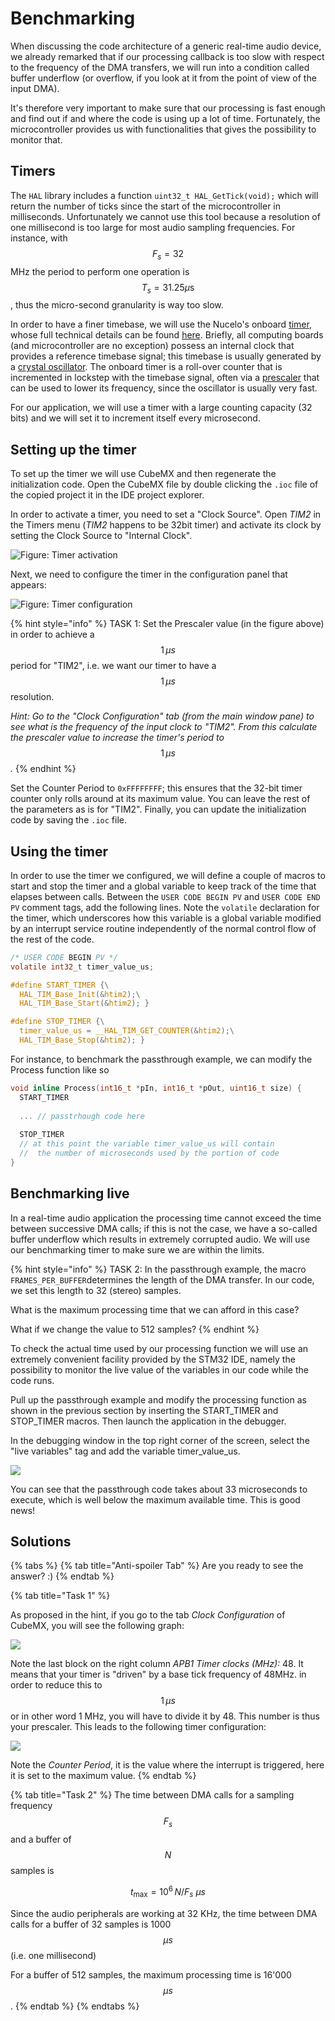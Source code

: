 # Benchmarking

When discussing the code architecture of a generic real-time audio device, we already remarked that if our processing callback is too slow with respect to the frequency of the DMA transfers, we will run into a condition called buffer underflow \(or overflow, if you look at it from the point of view of the input DMA\). 

It's therefore very important to make sure that our processing is fast enough and find out if and where the code is using up a lot of time. Fortunately, the microcontroller provides us with functionalities that gives the possibility to monitor that.

## Timers <a id="benchmarking"></a>

The `HAL` library includes a function `uint32_t HAL_GetTick(void);` which will return the number of ticks since the start of the microcontroller in milliseconds. Unfortunately we cannot use this tool because a resolution of one millisecond is too large for most audio sampling frequencies. For instance, with $$F_s = 32$$MHz the period to perform one operation is$$T_s = 31.25 \mu\textrm{s}$$, thus the micro-second granularity is way too slow.

In order to have a finer timebase, we will use the Nucelo's onboard [timer](https://www.embedded.com/electronics-blogs/beginner-s-corner/4024440/Introduction-to-Counter-Timers), whose full technical details can be found [here](http://www.st.com/content/ccc/resource/technical/document/application_note/group0/91/01/84/3f/7c/67/41/3f/DM00236305/files/DM00236305.pdf/jcr:content/translations/en.DM00236305.pdf). Briefly, all computing boards \(and microcontroller are no exception\) possess an internal clock that provides a reference timebase signal; this timebase is usually generated by a [crystal oscillator](https://en.wikipedia.org/wiki/Crystal_oscillator). The onboard timer is a roll-over counter that is incremented in lockstep with the timebase signal, often via a [prescaler](https://en.wikipedia.org/wiki/Prescaler) that can be used to lower its frequency, since the oscillator is usually very fast.

For our application, we will use a timer with a large counting capacity \(32 bits\) and we will set it to increment itself every microsecond.

## Setting up the timer <a id="timer"></a>

To set up the timer we will use CubeMX and then regenerate the initialization code. Open the CubeMX file by double clicking the `.ioc` file of the copied project it in the IDE project explorer.

In order to activate a timer, you need to set a "Clock Source". Open _TIM2_ in the Timers menu \(_TIM2_ happens to be 32bit timer\) and activate its clock by setting the Clock Source to "Internal Clock". 

![Figure: Timer activation](../.gitbook/assets/screenshot-2019-10-07-at-15.42.23.png)

Next, we need to configure the timer in the configuration panel that appears:

![Figure: Timer configuration](../.gitbook/assets/screenshot-2019-10-07-at-15.43.06.png)

{% hint style="info" %}
TASK 1: Set the Prescaler value \(in the figure above\) in order to achieve a $$1\,\mu s$$ period for "TIM2", i.e. we want our timer to have a$$1\,\mu s$$resolution.

_Hint: Go to the "Clock Configuration" tab \(from the main window pane\) to see what is the frequency of the input clock to "TIM2". From this calculate the prescaler value to increase the timer's period to_ $$1\,\mu s$$_._
{% endhint %}

Set the Counter Period to `0xFFFFFFFF`; this ensures that the 32-bit timer counter only rolls around at its maximum value. You can leave the rest of the parameters as is for "TIM2". Finally, you can update the initialization code by saving the `.ioc` file.

## Using the timer

In order to use the timer we configured, we will define a couple of macros to start and stop the timer and a global variable to keep track of the time that elapses between calls. Between the `USER CODE BEGIN PV` and `USER CODE END PV` comment tags, add the following lines. Note the `volatile` declaration for the timer, which underscores how this variable is a global variable modified by an interrupt service routine independently of the normal control flow of the rest of the code.

```c
/* USER CODE BEGIN PV */
volatile int32_t timer_value_us;

#define START_TIMER {\
  HAL_TIM_Base_Init(&htim2);\
  HAL_TIM_Base_Start(&htim2); }

#define STOP_TIMER {\
  timer_value_us = __HAL_TIM_GET_COUNTER(&htim2);\
  HAL_TIM_Base_Stop(&htim2); }

```

For instance, to benchmark the passthrough example, we can modify the Process function like so

```c
void inline Process(int16_t *pIn, int16_t *pOut, uint16_t size) {
  START_TIMER
  
  ... // passtrhough code here
  
  STOP_TIMER
  // at this point the variable timer_value_us will contain
  //  the number of microseconds used by the portion of code
}

```

## Benchmarking live

In a real-time audio application the processing time cannot exceed the time between successive DMA calls; if this is not the case, we have a so-called buffer underflow which results in extremely corrupted audio. We will use our benchmarking timer to make sure we are within the limits.

{% hint style="info" %}
TASK 2: In the passthrough example, the macro `FRAMES_PER_BUFFER`determines the length of the DMA transfer. In our code, we set this length to 32 \(stereo\) samples. 

What is the maximum processing time that we can afford in this case?

What if we change the value to 512 samples?
{% endhint %}

To check the actual time used by our processing function we will use an extremely convenient facility provided by the STM32 IDE, namely the possibility to monitor the live value of the variables in our code while the code runs. 

Pull up the passthrough example and modify the processing function as shown in the previous section by inserting the START\_TIMER and STOP\_TIMER macros. Then launch the application in the debugger.

In the debugging window in the top right corner of the screen, select the "live variables" tag and add the variable timer\_value\_us.

![](../.gitbook/assets/live.jpg)

You can see that the passthrough code takes about 33 microseconds to execute, which is well below the maximum available time. This is good news!

## **Solutions**

{% tabs %}
{% tab title="Anti-spoiler Tab" %}
Are you ready to see the answer? :\)
{% endtab %}

{% tab title="Task 1" %}


As proposed in the hint, if you go to the tab _Clock Configuration_ of CubeMX, you will see the following graph:

![](../.gitbook/assets/screenshot-2019-10-10-at-16.57.46-1.png)

Note the last block on the right column _APB1 Timer clocks \(MHz\):_ 48. It means that your timer is "driven" by a base tick frequency of 48MHz. in order to reduce this to $$1 \, \mu s$$or in other word 1 MHz, you will have to divide it by 48. This number is thus your prescaler. This leads to the following timer configuration:

![](../.gitbook/assets/screenshot-2019-10-10-at-16.58.09-1.png)

Note the _Counter Period_, it is the value where the interrupt is triggered, here it is set to the maximum value.
{% endtab %}

{% tab title="Task 2" %}
The time between DMA calls for a sampling frequency $$F_s$$and a buffer of $$N$$samples is

$$
t_{\max} = 10^6\, N/F_s \ \mu s
$$

Since the audio peripherals are working at 32 KHz, the time between DMA calls for a buffer of 32 samples is 1000 $$\mu s$$ \(i.e. one millisecond\)

For a buffer of 512 samples, the maximum processing time is  16'000 $$\mu s$$.
{% endtab %}
{% endtabs %}

